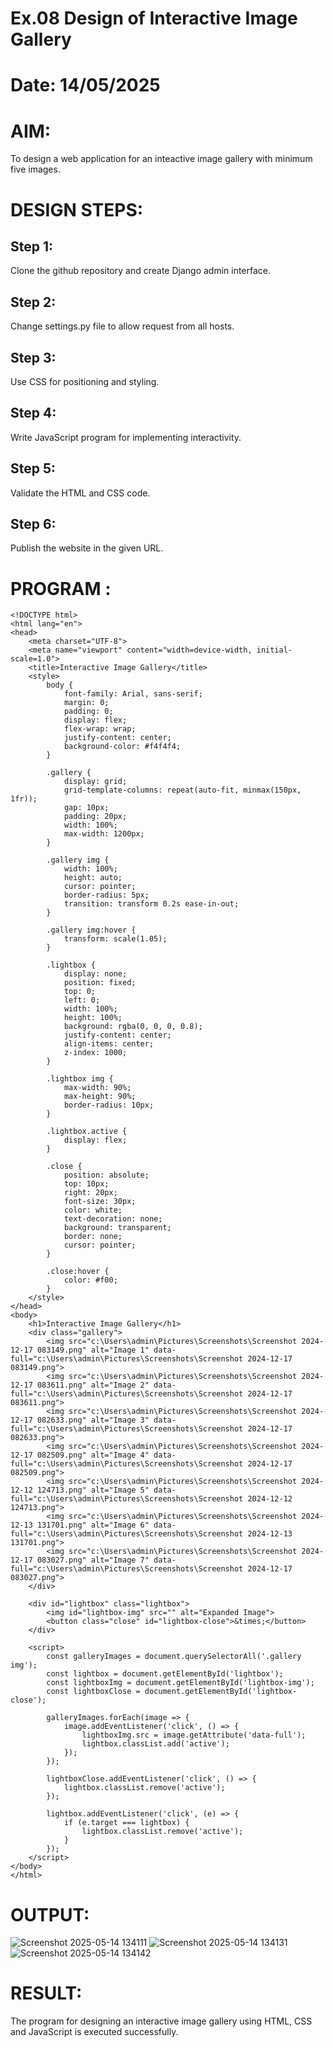 # Ex.08 Design of Interactive Image Gallery
# Date: 14/05/2025
# AIM:
To design a web application for an inteactive image gallery with minimum five images.

# DESIGN STEPS:
## Step 1:
Clone the github repository and create Django admin interface.

## Step 2:
Change settings.py file to allow request from all hosts.

## Step 3:
Use CSS for positioning and styling.

## Step 4:
Write JavaScript program for implementing interactivity.

## Step 5:
Validate the HTML and CSS code.

## Step 6:
Publish the website in the given URL.

# PROGRAM :
```
<!DOCTYPE html>
<html lang="en">
<head>
    <meta charset="UTF-8">
    <meta name="viewport" content="width=device-width, initial-scale=1.0">
    <title>Interactive Image Gallery</title>
    <style>
        body {
            font-family: Arial, sans-serif;
            margin: 0;
            padding: 0;
            display: flex;
            flex-wrap: wrap;
            justify-content: center;
            background-color: #f4f4f4;
        }

        .gallery {
            display: grid;
            grid-template-columns: repeat(auto-fit, minmax(150px, 1fr));
            gap: 10px;
            padding: 20px;
            width: 100%;
            max-width: 1200px;
        }

        .gallery img {
            width: 100%;
            height: auto;
            cursor: pointer;
            border-radius: 5px;
            transition: transform 0.2s ease-in-out;
        }

        .gallery img:hover {
            transform: scale(1.05);
        }

        .lightbox {
            display: none;
            position: fixed;
            top: 0;
            left: 0;
            width: 100%;
            height: 100%;
            background: rgba(0, 0, 0, 0.8);
            justify-content: center;
            align-items: center;
            z-index: 1000;
        }

        .lightbox img {
            max-width: 90%;
            max-height: 90%;
            border-radius: 10px;
        }

        .lightbox.active {
            display: flex;
        }

        .close {
            position: absolute;
            top: 10px;
            right: 20px;
            font-size: 30px;
            color: white;
            text-decoration: none;
            background: transparent;
            border: none;
            cursor: pointer;
        }

        .close:hover {
            color: #f00;
        }
    </style>
</head>
<body>
    <h1>Interactive Image Gallery</h1>
    <div class="gallery">
        <img src="c:\Users\admin\Pictures\Screenshots\Screenshot 2024-12-17 083149.png" alt="Image 1" data-full="c:\Users\admin\Pictures\Screenshots\Screenshot 2024-12-17 083149.png">
        <img src="c:\Users\admin\Pictures\Screenshots\Screenshot 2024-12-17 083611.png" alt="Image 2" data-full="c:\Users\admin\Pictures\Screenshots\Screenshot 2024-12-17 083611.png">
        <img src="c:\Users\admin\Pictures\Screenshots\Screenshot 2024-12-17 082633.png" alt="Image 3" data-full="c:\Users\admin\Pictures\Screenshots\Screenshot 2024-12-17 082633.png">
        <img src="c:\Users\admin\Pictures\Screenshots\Screenshot 2024-12-17 082509.png" alt="Image 4" data-full="c:\Users\admin\Pictures\Screenshots\Screenshot 2024-12-17 082509.png">
        <img src="c:\Users\admin\Pictures\Screenshots\Screenshot 2024-12-12 124713.png" alt="Image 5" data-full="c:\Users\admin\Pictures\Screenshots\Screenshot 2024-12-12 124713.png">
        <img src="c:\Users\admin\Pictures\Screenshots\Screenshot 2024-12-13 131701.png" alt="Image 6" data-full="c:\Users\admin\Pictures\Screenshots\Screenshot 2024-12-13 131701.png">
        <img src="c:\Users\admin\Pictures\Screenshots\Screenshot 2024-12-17 083027.png" alt="Image 7" data-full="c:\Users\admin\Pictures\Screenshots\Screenshot 2024-12-17 083027.png">
    </div>

    <div id="lightbox" class="lightbox">
        <img id="lightbox-img" src="" alt="Expanded Image">
        <button class="close" id="lightbox-close">&times;</button>
    </div>

    <script>
        const galleryImages = document.querySelectorAll('.gallery img');
        const lightbox = document.getElementById('lightbox');
        const lightboxImg = document.getElementById('lightbox-img');
        const lightboxClose = document.getElementById('lightbox-close');

        galleryImages.forEach(image => {
            image.addEventListener('click', () => {
                lightboxImg.src = image.getAttribute('data-full');
                lightbox.classList.add('active');
            });
        });

        lightboxClose.addEventListener('click', () => {
            lightbox.classList.remove('active');
        });

        lightbox.addEventListener('click', (e) => {
            if (e.target === lightbox) {
                lightbox.classList.remove('active');
            }
        });
    </script>
</body>
</html>
```
# OUTPUT:
![Screenshot 2025-05-14 134111](https://github.com/user-attachments/assets/b1419f55-aad5-4d28-9721-9a5c2f9be27e)
![Screenshot 2025-05-14 134131](https://github.com/user-attachments/assets/75af9c5e-7b26-4da0-85c1-1faf74e53bbf)
![Screenshot 2025-05-14 134142](https://github.com/user-attachments/assets/bd8fdbc2-f986-4058-bf4e-1ab2f37cb5fa)



# RESULT:
The program for designing an interactive image gallery using HTML, CSS and JavaScript is executed successfully.
